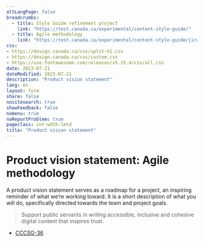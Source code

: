 ```yaml
---
altLangPage: false
breadcrumbs:
  - title: Style Guide refinement project
    link: "https://test.canada.ca/experimental/content-style-guide/"
  - title: Agile methodology
    link: "https://test.canada.ca/experimental/content-style-guide/jira/"    
css:
- https://design.canada.ca/css/split-h1.css
- https://design.canada.ca/css/custom.css
- https://use.fontawesome.com/releases/v5.15.4/css/all.css
date: 2023-07-21
dateModified: 2023-07-21
description: "Product vision statement"
lang: en
layout: form
share: false
nositesearch: true
showFeedback: false
nomenu: true
noReportProblem: true
pageclass: cnt-wdth-lmtd
title: "Product vision statement"
---
```

<h1 property="name" id="wb-cont" dir="ltr"><span class="stacked"><span>Product vision statement</span>: <span>Agile methodology</span></span></h1>
<p>A product vision statement serves as a roadmap for a project, an inspiring reminder of what we’re working toward.  It is a short description of what you will do, specifically directed towards the team and project goals.</p>
<blockquote class="mrgn-tp-lg mrgn-bttm-lg">
  <p>Support public servants in writing accessible, inclusive and cohesive digital content that inspires trust.</p>
</blockquote>
<div class="mrgn-tp-lg">
  <ul class=" fa-ul">
    <li><span class="fa-li"><span class="fab fa-jira fa-lg"></span></span><a href="https://canada-style-guide.atlassian.net/browse/CCCSG-36">CCCSG-36</a></li>
  </ul>
</div>
